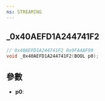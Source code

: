 ```yaml
---
ns: STREAMING
---
```

## _0x40AEFD1A244741F2

```c
// 0x40AEFD1A244741F2 0x9FA4AF99
void _0x40AEFD1A244741F2(BOOL p0);
```


## 參數
* **p0**: 

